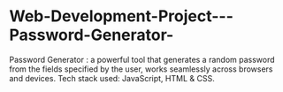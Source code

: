 # Web-Development-Project---Password-Generator-
Password Generator : a powerful tool that generates a random password from the fields specified by the user, works seamlessly across browsers and devices. Tech stack used: JavaScript, HTML &amp; CSS.
